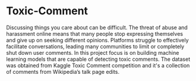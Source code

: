 # Toxic-Comment
Discussing things you care about can be difficult. The threat of abuse and harassment online means that many people stop expressing themselves and give up on seeking different opinions. Platforms struggle to effectively facilitate conversations, leading many communities to limit or completely shut down user comments.
In this project focus is on building machine learning models that are capable of detecting toxic comments. 
The dataset was obtained from Kaggle Toxic Comment competition and it's a collection of comments from Wikipedia’s talk page edits. 
